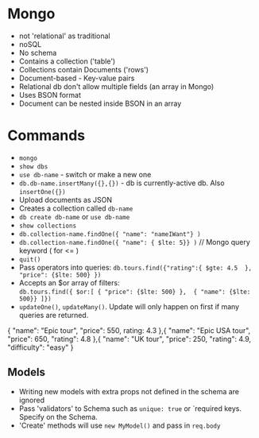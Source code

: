 # Mongo

- not 'relational' as traditional
- noSQL
- No schema
- Contains a collection ('table')
- Collections contain Documents ('rows')
- Document-based - Key-value pairs
- Relational db don't allow multiple fields (an array in Mongo)
- Uses BSON format
- Document can be nested inside BSON in an array

# Commands
- `mongo`
- `show dbs`
- `use db-name` - switch or make a new one
- `db.db-name.insertMany({},{})` - db is currently-active db. Also `insertOne({})`
- Upload documents as JSON
- Creates a collection called `db-name`
- `db create db-name` or `use db-name`
- `show collections`
- `db.collection-name.findOne({ "name": "nameIWant"} )`
- `db.collection-name.findOne({ "name": { $lte: 5}} )` // Mongo query keyword ( for <= )
- `quit()`
- Pass operators into queries: `db.tours.find({"rating":{ $gte: 4.5  }, "price": {$lte: 500} })`
- Accepts an $or array of filters:  
  `db.tours.find({ $or:[ { "price": {$lte: 500} },  { "name": {$lte: 500}} ]})`
- `updateOne()`, `updateMany()`. Update will only happen on first if many queries are returned.

{ "name": "Epic tour", "price": 550, rating: 4.3 },{ "name": "Epic USA tour", "price": 650, "rating": 4.8 },{ "name": "UK tour", "price": 250, "rating": 4.9, "difficulty": "easy" }

## Models
- Writing new models with extra props not defined in the schema are ignored
- Pass 'validators' to Schema such as `unique: true` or `required keys. Specify on the Schema.
- 'Create' methods will use `new MyModel()` and pass in `req.body`